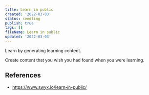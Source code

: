 ```yaml
---
title: Learn in public
created: '2022-03-03'
status: seedling
publish: true
tags: []
fileName: Learn in public
updated: '2022-03-03'
---
```


Learn by generating learning content.

Create content that you wish you had found when you were learning.

## References
- https://www.swyx.io/learn-in-public/
